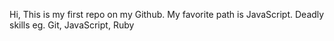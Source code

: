 Hi, This is my first repo on my Github.
My favorite path is JavaScript.
Deadly skills eg. Git, JavaScript, Ruby
